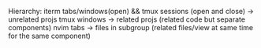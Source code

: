 Hierarchy:
iterm tabs/windows(open) && tmux sessions (open and close) -> unrelated projs
tmux windows -> related projs (related code but separate components)
nvim tabs -> files in subgroup (related files/view at same time for the same component)
